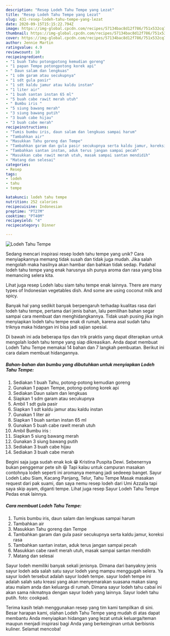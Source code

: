 ```yaml
---
description: "Resep Lodeh Tahu Tempe yang Lezat"
title: "Resep Lodeh Tahu Tempe yang Lezat"
slug: 431-resep-lodeh-tahu-tempe-yang-lezat
date: 2020-09-15T15:15:22.794Z
image: https://img-global.cpcdn.com/recipes/57134bac8d12f786/751x532cq70/lodeh-tahu-tempe-foto-resep-utama.jpg
thumbnail: https://img-global.cpcdn.com/recipes/57134bac8d12f786/751x532cq70/lodeh-tahu-tempe-foto-resep-utama.jpg
cover: https://img-global.cpcdn.com/recipes/57134bac8d12f786/751x532cq70/lodeh-tahu-tempe-foto-resep-utama.jpg
author: Jennie Martin
ratingvalue: 4.9
reviewcount: 10
recipeingredient:
- "1 buah Tahu potongpotong kemudian goreng"
- "1 papan Tempe potongpotong korek api"
- " Daun salam dan lengkuas"
- "1 sdm garam atau secukupnya"
- "1 sdt gula pasir"
- "1 sdt kaldu jamur atau kaldu instan"
- "1 liter air"
- "1 buah santan instan 65 ml"
- "5 buah cabe rawit merah utuh"
- " Bumbu iris "
- "5 siung bawang merah"
- "3 siung bawang putih"
- "3 buah cabe hijau"
- "3 buah cabe merah"
recipeinstructions:
- "Tumis bumbu iris, daun salam dan lengkuas sampai harum"
- "Tambahkan air"
- "Masukkan Tahu goreng dan Tempe"
- "Tambahkan garam dan gula pasir secukupnya serta kaldu jamur, koreksi rasa"
- "Tambahkan santan instan, aduk terus jangan sampai pecah"
- "Masukkan cabe rawit merah utuh, masak sampai santan mendidih"
- "Matang dan selesai"
categories:
- Resep
tags:
- lodeh
- tahu
- tempe

katakunci: lodeh tahu tempe 
nutrition: 252 calories
recipecuisine: Indonesian
preptime: "PT27M"
cooktime: "PT40M"
recipeyield: "4"
recipecategory: Dinner

---
```



![Lodeh Tahu Tempe](https://img-global.cpcdn.com/recipes/57134bac8d12f786/751x532cq70/lodeh-tahu-tempe-foto-resep-utama.jpg)

Sedang mencari inspirasi resep lodeh tahu tempe yang unik? Cara menyiapkannya memang tidak susah dan tidak juga mudah. Jika salah mengolah maka hasilnya akan hambar dan bahkan tidak sedap. Padahal lodeh tahu tempe yang enak harusnya sih punya aroma dan rasa yang bisa memancing selera kita.

Lihat juga resep Lodeh labu siam tahu tempe enak lainnya. There are many types of Indonesian vegetables dish. And some are using coconut milk and spicy.

Banyak hal yang sedikit banyak berpengaruh terhadap kualitas rasa dari lodeh tahu tempe, pertama dari jenis bahan, lalu pemilihan bahan segar sampai cara membuat dan menghidangkannya. Tidak usah pusing jika ingin menyiapkan lodeh tahu tempe enak di rumah, karena asal sudah tahu triknya maka hidangan ini bisa jadi sajian spesial.


Di bawah ini ada beberapa tips dan trik praktis yang dapat diterapkan untuk mengolah lodeh tahu tempe yang siap dikreasikan. Anda dapat membuat Lodeh Tahu Tempe memakai 14 bahan dan 7 langkah pembuatan. Berikut ini cara dalam membuat hidangannya.

<!--inarticleads1-->

##### Bahan-bahan dan bumbu yang dibutuhkan untuk menyiapkan Lodeh Tahu Tempe:

1. Sediakan 1 buah Tahu, potong-potong kemudian goreng
1. Gunakan 1 papan Tempe, potong-potong korek api
1. Sediakan  Daun salam dan lengkuas
1. Siapkan 1 sdm garam atau secukupnya
1. Ambil 1 sdt gula pasir
1. Siapkan 1 sdt kaldu jamur atau kaldu instan
1. Gunakan 1 liter air
1. Siapkan 1 buah santan instan 65 ml
1. Gunakan 5 buah cabe rawit merah utuh
1. Ambil  Bumbu iris :
1. Siapkan 5 siung bawang merah
1. Gunakan 3 siung bawang putih
1. Sediakan 3 buah cabe hijau
1. Sediakan 3 buah cabe merah


Begini saja juga sudah enak kok 😁 Kristina Puspita Dewi. Sebenernya bukan penggemar pete sih 😆 Tapi kalau untuk campuran masakan contohnya lodeh seperti ini aromanya memang jadi sedeeep banget. Sayur Lodeh Labu Siam, Kacang Panjang, Telur, Tahu Tempe Masak masakan request dari pak suami, dan saya nemu resep lodeh dari Umi Azzalia tapi saya skip ayam, diganti tempe. Lihat juga resep Sayur Lodeh Tahu Tempe Pedas enak lainnya. 

<!--inarticleads2-->

##### Cara membuat Lodeh Tahu Tempe:

1. Tumis bumbu iris, daun salam dan lengkuas sampai harum
1. Tambahkan air
1. Masukkan Tahu goreng dan Tempe
1. Tambahkan garam dan gula pasir secukupnya serta kaldu jamur, koreksi rasa
1. Tambahkan santan instan, aduk terus jangan sampai pecah
1. Masukkan cabe rawit merah utuh, masak sampai santan mendidih
1. Matang dan selesai


Sayur lodeh memiliki banyak sekali jenisnya. Dimana dari banyakny jenis sayur lodeh ada salah satu sayur lodeh yang mampu menggugah selera. Ya sayur lodeh tersebut adalah sayur lodeh tempe. sayur lodeh tempe ini adalah salah satu kreasi yang akan menyemarakan suasana makan siang atau malam anda dan keluarga di rumah. Dimana sayur lodeh tahu cabai ini akan sama nikmatnya dengan sayur lodeh yang lainnya. Sayur lodeh tahu putih. foto: cookpad. 

Terima kasih telah menggunakan resep yang tim kami tampilkan di sini. Besar harapan kami, olahan Lodeh Tahu Tempe yang mudah di atas dapat membantu Anda menyiapkan hidangan yang lezat untuk keluarga/teman maupun menjadi inspirasi bagi Anda yang berkeinginan untuk berbisnis kuliner. Selamat mencoba!
